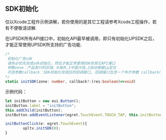 ## SDK初始化

仅以Xcode工程作示例讲解，若你使用的是其它工程请参考Xcode工程操作，若有不便敬请谅解.

在UPSDK所有API接口中，初始化API最早被调用，即只有初始化UPSDK之后，才能正常使用UPSDK所支持的广告功能.

```typescript
/*
 初始化广告sdk
 请务必优先完成sdk初始化，然后才能正常使用SDK的其它API接口
 参数zone：产品发行的区域，0海外,1中国大陆,2自动根据ip定位
 可选参数callback：SDK初始化完成后的回调接口, 回调接口包含一个布尔参数 callback(boolean)，true表示成功，否则失败
*/
static initSDK(zone: number, callback?:(res:boolean)=>void)
```
示例代码：
```typescript
let initButton = new eui.Button();
initButton.label = "initButton";
this.addChild(initButton);
initButton.addEventListener(egret.TouchEvent.TOUCH_TAP, this.initButtonClick, this);

initButtonClick(e: egret.TouchEvent){
        upltv.initSDK(0);
}
```